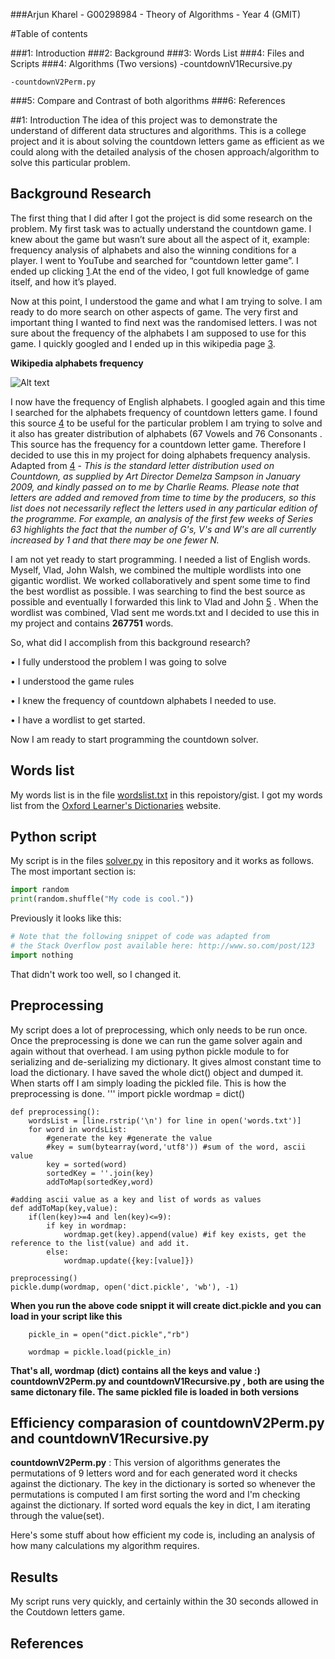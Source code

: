 
###Arjun Kharel - G00298984 - Theory of Algorithms - Year 4 (GMIT)


#Table of contents

###1: Introduction
###2: Background
###3: Words List
###4: Files and Scripts 
###4: Algorithms (Two versions)
    -countdownV1Recursive.py
    
    -countdownV2Perm.py
###5: Compare and Contrast of both algorithms
###6: References
 
##1: Introduction
 The idea of this project was to demonstrate the understand of different data structures and algorithms. This is a college project
 and it is about solving the countdown letters game as efficient as we could along with the detailed analysis of the chosen  approach/algorithm
 to solve this particular problem.

## Background Research 

The first thing that I did after I got the project is did some research on the problem. My first task was to actually understand the countdown game. I knew about the game but wasn’t sure about all the aspect of it, example: frequency analysis of alphabets and also the winning conditions for a player. I went to YouTube and searched for “countdown letter game”. I ended up clicking [1].At the end of the video, I got full knowledge of game itself, and how it’s played. 

Now at this point, I understood the game and what I am trying to solve. I am ready to do more search on other aspects of game.  The very first and important thing I wanted to find next was the randomised letters. I was not sure about the frequency of the alphabets I am supposed to use for this game.  I quickly googled and I ended up in this wikipedia page [3].

**Wikipedia alphabets frequency**

![Alt text](https://upload.wikimedia.org/wikipedia/commons/d/d5/English_letter_frequency_%28alphabetic%29.svg "Optional title")

I now have the frequency of English alphabets. I googled again and this time I searched for the alphabets frequency of countdown letters game.  I found this source [4] to be useful for the particular problem I am trying to solve and it also has greater distribution of alphabets (67 Vowels and 76 Consonants . This source has the frequency for a countdown letter game. Therefore I decided to use this in my project for doing alphabets frequency analysis.  Adapted from [4] - *This is the standard letter distribution used on Countdown, as supplied by Art Director Demelza Sampson in January 2009, and kindly passed on to me by Charlie Reams. Please note that letters are added and removed from time to time by the producers, so this list does not necessarily reflect the letters used in any particular edition of the programme. For example, an analysis of the first few weeks of Series 63 highlights the fact that the number of G's, V's and W's are all currently increased by 1 and that there may be one fewer N.*

I am not yet ready to start programming. I needed a list of English words.  Myself, Vlad, John Walsh, we combined the multiple wordlists into one gigantic wordlist. We worked collaboratively and spent some time to find the best wordlist as possible. I was searching to find the best source as possible and eventually I forwarded this link to Vlad and John [5] .  When the wordlist was combined, Vlad sent me words.txt and I decided to use this in my project and contains **267751** words. 

So, what did I accomplish from this background research?

•	I fully understood the problem I was going to solve

•	I understood the game rules

•	I knew the frequency of countdown alphabets I needed to use. 

•	I have a wordlist to get started. 

Now I am ready to start programming the countdown solver.



## Words list
My words list is in the file [wordslist.txt](wordslist.txt) in this repoistory/gist.
I got my words list from the [Oxford Learner's Dictionaries][1] website.

## Python script
My script is in the files [solver.py](solver.py) in this repository and it works as follows.
The most important section is:

```python
import random
print(random.shuffle("My code is cool."))
```

Previously it looks like this:
```python
# Note that the following snippet of code was adapted from
# the Stack Overflow post available here: http://www.so.com/post/123
import nothing
```
That didn't work too well, so I changed it.

## Preprocessing
My script does a lot of preprocessing, which only needs to be run once.
Once the preprocessing is done we can run the game solver again and again without that overhead. I am using python pickle module to   for serializing and de-serializing my dictionary. It gives almost constant time to load the dictionary. I have saved the whole 
dict() object and dumped it. When starts off I am simply loading the pickled file. This is how the preprocessing is done.
'''
    import pickle
    wordmap = dict()
    
    def preprocessing():
    	wordsList = [line.rstrip('\n') for line in open('words.txt')]
    	for word in wordsList:
    		#generate the key #generate the value
    		#key = sum(bytearray(word,'utf8')) #sum of the word, ascii value
    		key = sorted(word)
    		sortedKey = ''.join(key)
    		addToMap(sortedKey,word)
    
    #adding ascii value as a key and list of words as values
    def addToMap(key,value):
    	if(len(key)>=4 and len(key)<=9):
    		if key in wordmap:
    			wordmap.get(key).append(value) #if key exists, get the reference to the list(value) and add it.
    		else:
    			wordmap.update({key:[value]})
    		
    preprocessing()	
    pickle.dump(wordmap, open('dict.pickle', 'wb'), -1)

**When you run the above code snippt it will create dict.pickle and you can load in your script like this**

```
    pickle_in = open("dict.pickle","rb")
    
    wordmap = pickle.load(pickle_in)
```
    
**That's all, wordmap (dict) contains all the keys and value :)**
**countdownV2Perm.py and countdownV1Recursive.py , both are using the same dictonary file. The same pickled file is loaded in both versions**

## Efficiency comparasion of countdownV2Perm.py and countdownV1Recursive.py
**countdownV2Perm.py** : This version of algorithms generates the permutations of 9 letters word and for each generated word it checks
against the dictionary. The key in the dictionary is sorted so whenever the permutations is computed I am first sorting the word and I'm
checking against the dictionary. If sorted word equals the key in dict, I am iterating through the value(set).




Here's some stuff about how efficient my code is, including an analysis of how many calculations my algorithm requires.

## Results
My script runs very quickly, and certainly within the 30 seconds allowed in the Coutdown letters game.


## References

[1]: https://www.youtube.com/watch?v=E3vmoac0R2Y

[2]: https://en.wikipedia.org/wiki/Letter_frequency

[3]:https://upload.wikimedia.org/wikipedia/commons/d/d5/English_letter_frequency_%28alphabetic%29.svg

[4]: http://www.thecountdownpage.com/letters.htm

[5]: http://www.bestwordlist.com/9letterwords.txt


